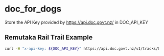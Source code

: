 # doc_for_dogs

Store the API Key provided by https://api.doc.govt.nz/ in DOC_API_KEY

## Remutaka Rail Trail Example

```bash
curl -H "x-api-key: ${DOC_API_KEY}" https://api.doc.govt.nz/v1/tracks/885769f9-ea1d-44c5-9dc1-bffa4c931df4/detail | jq -c '.dogsAllowed,.name'
```